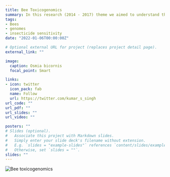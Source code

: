 ```yaml
---
title: Bee Toxicogenomics 
summary: In this research (2014 - 2017) theme we aimed to understand the molecular basis of the intrinsic tolerance of bee pollinators to certain insecticides and the genes/proteins that determine sensitivity. An understanding of why certain insecticides are highly toxic to pest insects but not bees can be harnessed in the development of bee-safe insecticides. 
tags:
- Bees
- genomes
- insecticide sensitivity
date: "2022-01-06T00:00:00Z"

# Optional external URL for project (replaces project detail page).
external_link: ""

image:
  caption: Osmia bicornis
  focal_point: Smart

links:
- icon: twitter
  icon_pack: fab
  name: Follow
  url: https://twitter.com/kumar_s_singh
url_code: ""
url_pdf: ""
url_slides: ""
url_video: ""

posters: ""
# Slides (optional).
#   Associate this project with Markdown slides.
#   Simply enter your slide deck's filename without extension.
#   E.g. `slides = "example-slides"` references `content/slides/example-slides.md`.
#   Otherwise, set `slides = ""`.
slides: ""
---
```

![Bee toxicogenomics](/osmia2.png)
